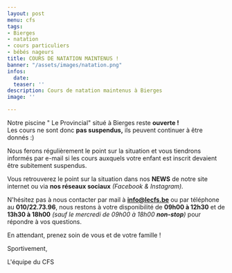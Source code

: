 ```yaml
---
layout: post
menu: cfs
tags:
- Bierges
- natation
- cours particuliers
- bébés nageurs
title: COURS DE NATATION MAINTENUS !
banner: "/assets/images/natation.png"
infos:
  date: 
  teaser: ''
description: Cours de natation maintenus à Bierges
image: ''

---
```

Notre piscine " Le Provincial" situé à Bierges reste **ouverte !**  
Les cours ne sont donc **pas suspendus,** ils peuvent continuer à être donnés :)

Nous ferons régulièrement le point sur la situation et vous tiendrons informés par e-mail si les cours auxquels votre enfant est inscrit devaient être subitement suspendus.

Vous retrouverez le point sur la situation dans nos **NEWS** de notre site internet ou via **nos réseaux sociaux** _(Facebook & Instagram)._

N'hésitez pas à nous contacter par mail à **info@lecfs.be** ou par téléphone au **010/22.73.96**, nous restons à votre disponibilité de **09h00 à 12h30** et de **13h30 à 18h00** _(sauf le mercredi de 09h00 à 18h00 **non-stop**)_ pour répondre à vos questions.

En attendant, prenez soin de vous et de votre famille !

Sportivement,

L'équipe du CFS